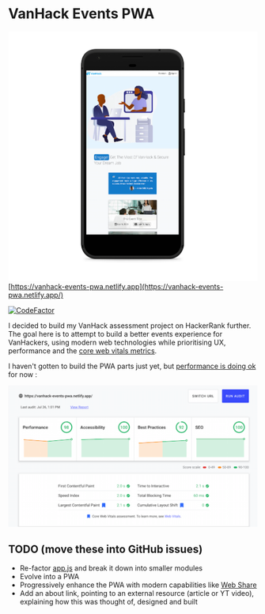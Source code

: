 # VanHack Events PWA

<img src="./src/images/vanhack-events-pwa-android-portrait.png"> [https://vanhack-events-pwa.netlify.app](https://vanhack-events-pwa.netlify.app/)

[![CodeFactor](https://www.codefactor.io/repository/github/chalu/vanhack-events-pwa/badge)](https://www.codefactor.io/repository/github/chalu/vanhack-events-pwa) 

I decided to build my VanHack assessment project on HackerRank further. The goal here is to attempt to build a better events experience for VanHackers, using modern web technologies while prioritising UX, performance and the [core web vitals metrics](https://web.dev/vitals/).

I haven't gotten to build the PWA parts just yet, but [performance is doing ok](https://lighthouse-dot-webdotdevsite.appspot.com//lh/html?url=https%3A%2F%2Fvanhack-events-pwa.netlify.app%2F) for now : 

<img src="./src/images/performace-report.png">


## TODO (move these into GitHub issues)
*   Re-factor [app.js](./src/js/app.js) and break it down into smaller modules
*   Evolve into a PWA
*   Progressively enhance the PWA with modern capabilities like [Web Share](https://web.dev/web-share/)
*   Add an about link, pointing to an external resource (article or YT video), explaining how this was thought of, designed and built
